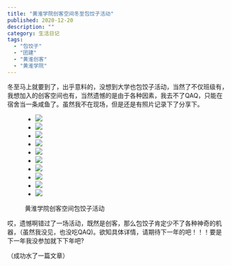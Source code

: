 ```yaml
---
title: "黄淮学院创客空间冬至包饺子活动"
published: 2020-12-20
description: ""
category: 生活日记
tags: 
  - "包饺子"
  - "团建"
  - "黄淮创客"
  - "黄淮学院"
---
```


冬至马上就要到了，出乎意料的，没想到大学也包饺子活动，当然了不仅班级有，我想加入的创客空间也有，当然遗憾的是由于各种因素，我去不了QAQ，只能在宿舍当一条咸鱼了。虽然我不在现场，但是还是有照片记录下了分享下。

<figure>

- ![](assets/QQ图片20201220215041-1024x768.jpg)
- ![](assets/QQ图片20201220214945-1024x768.jpg)
- ![](assets/QQ图片20201220215010-1024x768.jpg)
- ![](assets/QQ图片20201220214925-768x1024.jpg)
- ![](assets/QQ图片20201220214910-1024x768.jpg)
- ![](assets/QQ图片20201220214901-768x1024.jpg)
- ![](assets/QQ图片20201220214849-768x1024.jpg)
- ![](assets/QQ图片20201220214840-768x1024.jpg)
- ![](assets/QQ图片20201220214822-768x1024.jpg)
- ![](assets/QQ图片20201220214932-768x1024.jpg)

<figcaption>

黄淮学院创客空间包饺子活动

</figcaption>



</figure>

哎，遗憾啊错过了一场活动，既然是创客，那么包饺子肯定少不了各种神奇的机器，（虽然我没见，也没吃QAQ)。欲知具体详情，请期待下一年的吧！！！要是下一年我没参加就下下年吧?

（成功水了一篇文章）
